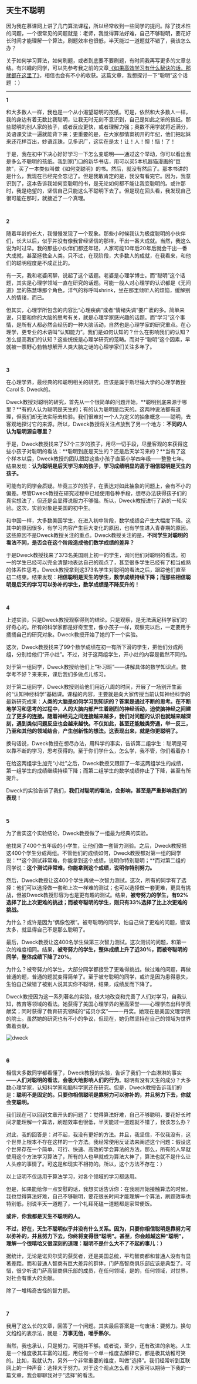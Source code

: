 ## 天生不聪明

因为我在慕课网上讲了几门算法课程，所以经常收到一些同学的提问。除了技术性的问题，一个很常见的问题就是：老师，我觉得算法好难，自己不够聪明，要花好长时间才能理解一个算法，刷题效率也很低，半天能过一道题就不错了，我该怎么办？

关于如何学习算法，如何刷题，或者到底要不要刷题，有时间我再写更多的文章总结。有兴趣的同学，可以先参考我之前的文章[《如果高效学习有什么秘诀的话，那就都在这里了》](2018-04-18/)，相信也会有不小的收获。这篇文章，我想探讨一下“聪明”这个话题 ：）

---

**1**

和大多数人一样，我也是一个从小渴望聪明的孩纸。可是，依然和大多数人一样，我的身边有着无数比我聪明，让我无时无刻不意识到，自己是如此之笨的孩纸。那些聪明的别人家的孩子，或者反应更快，或者理解力强；奥数不用学就将近满分，英语课文读一遍就能背下来；更重要的是，在大家都情窦初开的年纪，他们把起妹来还花样百出，妙语连珠，见多识广，这实在是太！让！人！懊！恼！了！

于是，我在初中下决心好好学习一下怎么变聪明——通过这个举动，你可以看出我是多么不聪明的孩纸。我到家门口的新华书店，用可以买5本机器猫漫画的“巨款”，买了一本类似叫做《如何变聪明》的书。然后，就没有然后了。那本书讲的是什么，我现在已经完全忘记了。但是我敢肯定的是，我没有看完它。因为，我意识到了，这本告诉我如何变聪明的书，是无论如何都不能让我变聪明的。或许那时，我是绝望的，坚信自己只能这么不聪明下去了。但是现在回头看，我发现自己很可能在那时，就接近了一个真理。

<br/>

**2**

随着年龄的长大，我慢慢发现了一个现象。那些小时候我认为极度聪明的小伙伴们，长大以后，似乎并没有像我曾经坚信的那样，干出一番大成就。当然，我这么说为时过早。我的那些小伙伴们都还年轻，人家可能10年后20年后就会干出一番大成就，甚至拯救全人类。只不过，在现阶段，大多数人的成就，在我看来，和他们的聪明程度是不成正比的。

有一天，我和老婆闲聊，说起了这个话题。老婆是心理学博士。而“聪明”这个话题，其实是心理学领域一直在研究的话题。可能一般人对心理学的认识都是《无间道》里的陈慧琳那个角色，洋气的称呼叫shrink，坐在那里倾听人的烦恼，缓解别人的情绪，而已。

但其实，心理学所包含的内容比“心理疾病”或者“情绪失调”要广袤的多。简单来说，只要和你的大脑的思考有关，就是心理学家感兴趣的话题。而“学习”这个事情，是所有人都必然会经历的一种大脑活动，自然也是心理学家的研究重点。在心理学，更专业的术语叫“认知能力”。我们是如何认知的？什么在影响我们的认知？怎么提高我们的认知？这些统统是心理学研究的范畴。而对于“聪明”这个因素，早就被一票野心勃勃想解开人类大脑之谜的心理学家们关注多年了。

<br/>

**3**

在心理学界，最经典的和聪明相关的研究，应该是属于斯坦福大学的心理学教授Carol S. Dweck的。

Dweck教授对聪明的研究，首先从一个很简单的问题开始，**聪明到底来源于哪里？**有的人认为聪明是天生的；有的认为聪明是后天的。这两种说法都有道理，但我们却无法实际去检验。我们很难对一个人为定义的抽象概念——聪明，去客观地探讨它的来源。所以，Dweck教授将关注点放到了另一个地方：**不同的人认为聪明源自哪里？**

于是，Dweck教授找来了57个三岁的孩子，用尽一切手段，尽量客观的来获得这些小孩子对聪明的看法：**聪明到底是天生的？还是后天学习来的？**当有了这个样本以后，Dweck教授的团队跟踪这些小孩子直至小学四年级——整整七年。结果发现：**认为聪明是后天学习来的孩子，学习成绩明显的高于相信聪明是天生的孩子。**

可能有的同学会质疑。毕竟三岁的孩子，在表达对如此抽象的问题上，会有不小的偏差。尽管Dweck教授在研究过程中已经使用各种手段，想尽办法获得孩子们的真实想法了，但还是会显得说服力不够强。所以，Dweck教授进行了新的一轮实验。这次，实验对象是美国的初中生。

和中国一样，大多数美国学生，在进入初中阶段，数学成绩会产生大幅度下降。这其中的原因很多，有学习内容产生巨大变化的原因，也有学生进入青春期的原因。这些原因不是Dweck教授关注的重点。Dweck教授关注的是，**不同学生对聪明的看法不同，是否会在这个阶段造成他们数学成绩的差异？**

于是Dweck教授找来了373名美国刚上初一的学生，询问他们对聪明的看法。初一的学生已经可以完全清楚地表达自己的观点了，甚至很多学生已经有了相当成熟的体系性思考。Dweck教授拿到这373名学生对聪明的看法之后，跟踪他们直至初二结束。结果发现：**相信聪明是天生的学生，数学成绩持续下降；而那些相信聪明是后天的学习可以弥补的学生，数学成绩是不降反升的！**

<br/>

**4**

上述实验，只是Dweck教授观察得到的结论。只是观察，是无法满足科学家们的好奇心的。所有的科学家都是好奇宝宝，像小孩子一样，观察完以后，一定要用手捅捅自己的研究对象。Dweck教授开始了她的下一个实验。

这次，Dweck教授找来了99个数学成绩在初一有所下滑的学生，把他们分成两组，分别给他们“开小灶”。不过，对于这两组学生，开小灶的内容是截然不同的。

对于第一组同学，Dweck教授给他们上“补习班”——讲解具体的数学知识点。数学考不好？来来来，课后我们多做点儿练习。

对于第二组同学，Dweck教授则给他们用近八周的时间，开展了一场别开生面的“认知神经科学”基础课。课程的内容，主要就是向大家传授当前认知神经科学的最新研究成果：**人类的大脑是如何学习到知识的？答案是通过不断的思考。在不断地学习和思考的过程中，人的大脑内部产生着剧烈的神经活动，迫使脑神经之间建立了更多的连接。随着神经元之间连接越来越多，我们对问题的认识也就越来越深刻，遇到类似问题反应也会越来越快。不仅如此，甚至还能触类旁通，举一反三，乃至和其他的领域结合，产生创新性的想法。这表现出来，就是你更聪明了。**

换句话说，Dweck教授在想尽办法，用科学的事实，告诉第二组学生：聪明是可以靠不断的学习，思考获得的。至于你们学什么，怎么学，我不管，你们看着办！

在给这两组学生加完“小灶”之后，Dweck教授又跟踪了一年这两组学生的成绩，第一组学生的成绩继续持续下降；而第二组学生的数学成绩停止了下降，甚至有所提升。

Dweck的实验告诉了我们，**我们对聪明的看法，会影响，甚至是严重影响我们的表现！**

<br/>

**5**

为了凿实这个实验结论，Dweck教授做了一组最为经典的实验。

他找来了400个五年级的小学生，让他们做一套智力测验。之后，Dweck教授把这400个学生分成两组。不管他们的成绩如何，Dweck教授都对第一组的同学说：**这个测试非常难，你能拿到这个成绩，说明你特别聪明；**而对第二组的同学说：**这个测试非常难，你能拿到这个成绩，说明你特别努力。**

然后，Dweck教授让这400个学生再做一次智力测试。这次，所有的同学有了选择：他们可以选择做一套和上次一样难的测试；也可以选择做一套更难，更具有挑战，但被Dweck教授形容为也是更有趣的测试。结果，**被夸努力的学生，有92%选择了比上次更难的挑战；而被夸聪明的学生，则只有33%选择了比上次更难的挑战。**

为什么？或许是因为“偶像包袱”。被夸聪明的同学，怕自己做了更难的问题，错误太多，就显得自己不是那么聪明了。

最后，Dweck教授让这400名学生做第三次智力测试。这次测试的问题，和第一次的难度相同。结果，**被夸努力的学生，整体成绩上升了近30%，而被夸聪明的同学，整体成绩下降了20%**。

为什么？被夸努力的学生，大部分同学都接受了更难得挑战。做过难的问题，再做普通的题，普通的题就变得简单了。至于被夸聪明的同学，或许是因为患得患失，生怕自己做错了被别人说其实你不聪明，结果，成绩反而下降了。

Dweck教授因为这一系列著名的实验，极大地改变和完善了人们对学习，自我认知，教育等领域的看法。她获得了美国心理学界的至高荣誉——心理学杰出科学贡献奖；同时获得了教育研究领域的“诺贝尔奖”——一丹奖。她现在是美国文理学院的院士。虽然她的研究也有不小的争议，但现在，她仍然坚持在自己的领域为世界做着贡献。

![dweck](dweck.png)

<br/>

**6**

相信大多数同学都看懂了，Dweck教授的实验，告诉了我们一个血淋淋的事实——**人们对聪明的看法，会极大地影响人们的行为**。聪明有没有天生的成分？大多数心理学家，认知科学家和脑科学家还在研究。但是，Dweck教授告诉我们的是：**聪明不是固定的。只要你相信聪明是靠努力可以弥补的，并且努力下去，你就会变聪明。**

我们现在可以回到文章开头的问题了：觉得算法好难，自己不够聪明，要花好长时间才能理解一个算法，刷题效率也很低，半天能过一道题就不错了，我该怎么办？

对此，我的回答是：对不起，我没有更好的方法。并且，我坚信，不仅我没有，这个世界上根本不存在这样的一个方法。我经常使用反证法来阐述这个问题：假设这个世界存在一个简单、可行、快速、高效的学会算法的方法，那么，所有的人早就使用这个方法学习算法了，所有的人也早就成为算法大神了，算法也就不是什么让人头疼的事情了。可这是和现实不相符的。所以，这个方法不存在：）

以上证明不仅适用于算法学习，对各个领域的学习都适用。

但是，如果能给你一点安慰的话，我想实话告诉你：在我刚开始接触算法的时候，我也觉得算法好难，自己不够聪明，要花很长时间才能理解一个算法，刷题效率也特别低，别说半天一道题了，一个礼拜死磕一道题都是家常便饭。

**或许，你我都是天生不聪明的人。**

**不过，好在，天生不聪明似乎并没有什么关系。因为，只要你相信聪明是靠努力可以弥补的，并且努力下去，你终将变得很“聪明”。甚至，你会超越这种“聪明”，理解一个很嘻哈又很深刻的道理：聪明不是什么大不了不起的事儿：）**

据统计，无论是诺贝尔奖的获奖者，还是美国总统，平均智商都和普通人没有有显著差距。而和普通人智商有巨大差异的群体，门萨高智商俱乐部应该是典型了。可惜，很少听说门萨高智商俱乐部的成员，在任何领域，是的，任何领域，对世界，对社会有重大的贡献。

除了一堆稀奇古怪的智力题。

<br/>

**7**

我用了这么长的文章，回答了一个问题。其实最后答案是一句废话：要努力。换句文绉绉的表示法，就是：**万事无他，唯手熟尔**。

当然，我也承认，只是努力，可能并不够。或者说，至少，还有改进的余地。人生是一个维度极其丰富的过程，用任何一个单一维度去解释它，都是极其幼稚可笑的。比如，我就认为，另外一个非常重要的维度，叫做“选择”。我们经常听到互联网上的一种声音：选择大于努力。对于这个观点怎么看？大家可以期待一下我的一篇文章，我会聊聊我对于“选择”的看法。
